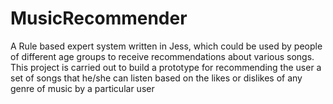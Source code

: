 # MusicRecommender
A Rule based expert system written in Jess, 
which could be used by people of different age groups to receive recommendations about various songs. 
This project is carried out to build a prototype for recommending the user a set of songs that he/she can 
listen based on the likes or dislikes of any genre of music by a particular user
